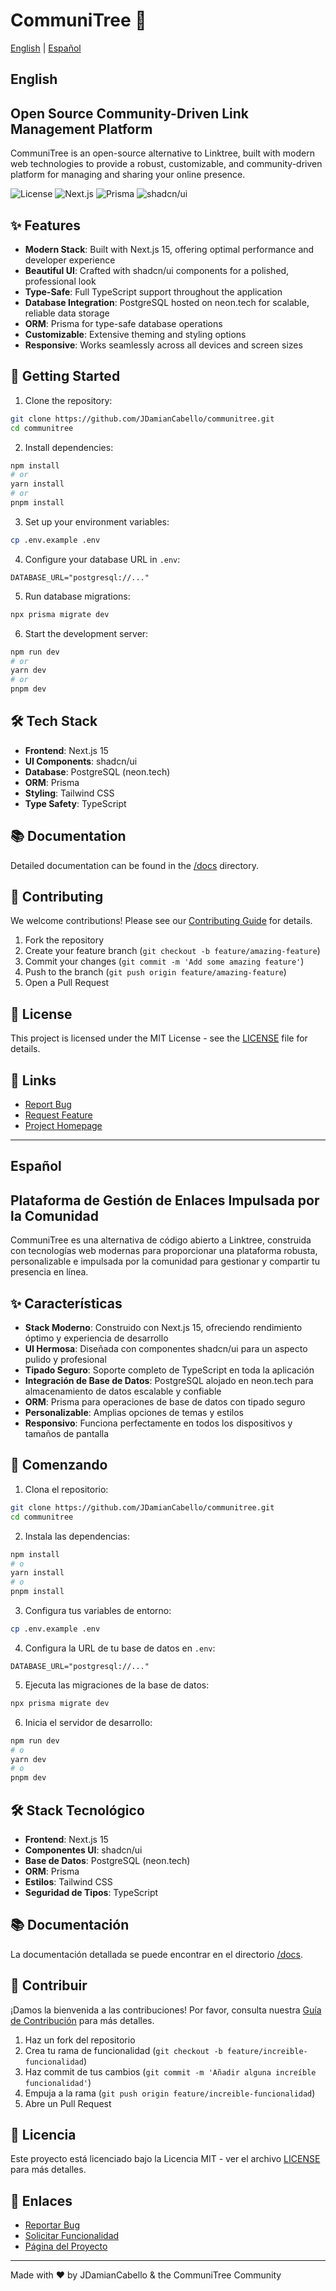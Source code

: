 # CommuniTree 🌳

[English](#english) | [Español](#español)

## English

## Open Source Community-Driven Link Management Platform

CommuniTree is an open-source alternative to Linktree, built with modern web technologies to provide a robust, customizable, and community-driven platform for managing and sharing your online presence.

![License](https://img.shields.io/badge/license-MIT-blue.svg)
![Next.js](https://img.shields.io/badge/Next.js-15-black)
![Prisma](https://img.shields.io/badge/Prisma-Latest-blue)
![shadcn/ui](https://img.shields.io/badge/shadcn/ui-Latest-black)

## ✨ Features

- **Modern Stack**: Built with Next.js 15, offering optimal performance and developer experience
- **Beautiful UI**: Crafted with shadcn/ui components for a polished, professional look
- **Type-Safe**: Full TypeScript support throughout the application
- **Database Integration**: PostgreSQL hosted on neon.tech for scalable, reliable data storage
- **ORM**: Prisma for type-safe database operations
- **Customizable**: Extensive theming and styling options
- **Responsive**: Works seamlessly across all devices and screen sizes

## 🚀 Getting Started

1. Clone the repository:
```bash
git clone https://github.com/JDamianCabello/communitree.git
cd communitree
```

2. Install dependencies:
```bash
npm install
# or
yarn install
# or
pnpm install
```

3. Set up your environment variables:
```bash
cp .env.example .env
```

4. Configure your database URL in `.env`:
```env
DATABASE_URL="postgresql://..."
```

5. Run database migrations:
```bash
npx prisma migrate dev
```

6. Start the development server:
```bash
npm run dev
# or
yarn dev
# or
pnpm dev
```

## 🛠 Tech Stack

- **Frontend**: Next.js 15
- **UI Components**: shadcn/ui
- **Database**: PostgreSQL (neon.tech)
- **ORM**: Prisma
- **Styling**: Tailwind CSS
- **Type Safety**: TypeScript

## 📚 Documentation

Detailed documentation can be found in the [/docs](./docs) directory.

## 🤝 Contributing

We welcome contributions! Please see our [Contributing Guide](CONTRIBUTING.md) for details.

1. Fork the repository
2. Create your feature branch (`git checkout -b feature/amazing-feature`)
3. Commit your changes (`git commit -m 'Add some amazing feature'`)
4. Push to the branch (`git push origin feature/amazing-feature`)
5. Open a Pull Request

## 📄 License

This project is licensed under the MIT License - see the [LICENSE](LICENSE) file for details.

## 🔗 Links

- [Report Bug](https://github.com/yourusername/communitree/issues)
- [Request Feature](https://github.com/yourusername/communitree/issues)
- [Project Homepage](https://github.com/yourusername/communitree)

---

## Español

## Plataforma de Gestión de Enlaces Impulsada por la Comunidad

CommuniTree es una alternativa de código abierto a Linktree, construida con tecnologías web modernas para proporcionar una plataforma robusta, personalizable e impulsada por la comunidad para gestionar y compartir tu presencia en línea.

## ✨ Características

- **Stack Moderno**: Construido con Next.js 15, ofreciendo rendimiento óptimo y experiencia de desarrollo
- **UI Hermosa**: Diseñada con componentes shadcn/ui para un aspecto pulido y profesional
- **Tipado Seguro**: Soporte completo de TypeScript en toda la aplicación
- **Integración de Base de Datos**: PostgreSQL alojado en neon.tech para almacenamiento de datos escalable y confiable
- **ORM**: Prisma para operaciones de base de datos con tipado seguro
- **Personalizable**: Amplias opciones de temas y estilos
- **Responsivo**: Funciona perfectamente en todos los dispositivos y tamaños de pantalla

## 🚀 Comenzando

1. Clona el repositorio:
```bash
git clone https://github.com/JDamianCabello/communitree.git
cd communitree
```

2. Instala las dependencias:
```bash
npm install
# o
yarn install
# o
pnpm install
```

3. Configura tus variables de entorno:
```bash
cp .env.example .env
```

4. Configura la URL de tu base de datos en `.env`:
```env
DATABASE_URL="postgresql://..."
```

5. Ejecuta las migraciones de la base de datos:
```bash
npx prisma migrate dev
```

6. Inicia el servidor de desarrollo:
```bash
npm run dev
# o
yarn dev
# o
pnpm dev
```

## 🛠 Stack Tecnológico

- **Frontend**: Next.js 15
- **Componentes UI**: shadcn/ui
- **Base de Datos**: PostgreSQL (neon.tech)
- **ORM**: Prisma
- **Estilos**: Tailwind CSS
- **Seguridad de Tipos**: TypeScript

## 📚 Documentación

La documentación detallada se puede encontrar en el directorio [/docs](./docs).

## 🤝 Contribuir

¡Damos la bienvenida a las contribuciones! Por favor, consulta nuestra [Guía de Contribución](CONTRIBUTING.md) para más detalles.

1. Haz un fork del repositorio
2. Crea tu rama de funcionalidad (`git checkout -b feature/increible-funcionalidad`)
3. Haz commit de tus cambios (`git commit -m 'Añadir alguna increíble funcionalidad'`)
4. Empuja a la rama (`git push origin feature/increible-funcionalidad`)
5. Abre un Pull Request

## 📄 Licencia

Este proyecto está licenciado bajo la Licencia MIT - ver el archivo [LICENSE](LICENSE) para más detalles.

## 🔗 Enlaces

- [Reportar Bug](https://github.com/yourusername/communitree/issues)
- [Solicitar Funcionalidad](https://github.com/yourusername/communitree/issues)
- [Página del Proyecto](https://github.com/yourusername/communitree)

---

Made with ❤️ by JDamianCabello & the CommuniTree Community
